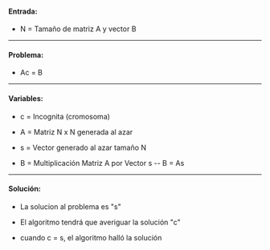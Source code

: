 #### Entrada:

- N = Tamaño de matriz A y vector B

---------

#### Problema:

- Ac = B

---------

#### Variables:

- c = Incognita (cromosoma)

- A = Matriz N x N generada al azar 

- s = Vector generado al azar tamaño N

- B = Multiplicación Matriz A por Vector s
-- B = As

---------

#### Solución:

- La solucion al problema es "s"

- El algoritmo tendrá que averiguar la solución "c"

- cuando c = s, el algoritmo halló la solución


